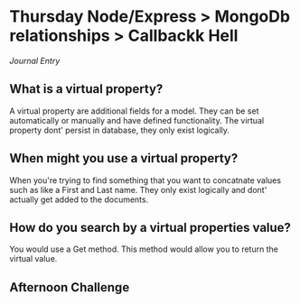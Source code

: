 # Thursday Node/Express > MongoDb relationships > Callbackk Hell
_Journal Entry_

## What is a virtual property?

 A virtual property are additional  fields for a model. They can be set automatically or manually and have defined functionality.  The virtual property dont' persist in database, they only exist logically. 

 ## When might you use a virtual property? 

When you're trying to find something that you want to concatnate values such as like a First and Last name. They only exist logically and dont' actually get added to the documents. 
 

 ## How do you search by a virtual properties value? 

You would use a Get method. This method would allow you to return the virtual value.


## Afternoon Challenge






